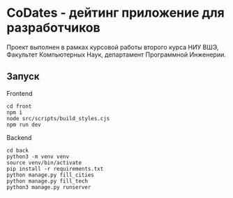 # CoDates - дейтинг приложение для разработчиков

Проект выполнен в рамках курсовой работы второго курса НИУ ВШЭ, Факультет Компьютерных Наук, департамент Программной Инженерии.

## Запуск
Frontend
```
cd front
npm i
node src/scripts/build_styles.cjs
npm run dev
```
Backend
```
cd back
python3 -m venv venv
source venv/bin/activate
pip install -r requirements.txt
python manage.py fill_cities
python manage.py fill_tech
python3 manage.py runserver
```
